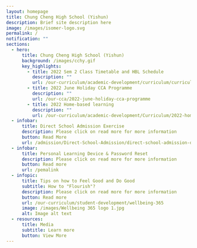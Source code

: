 ```yaml
---
layout: homepage
title: Chung Cheng High School (Yishun)
description: Brief site description here
image: /images/isomer-logo.svg
permalink: /
notification: ""
sections:
  - hero:
      title: Chung Cheng High School (Yishun)
      background: /images/cchy.gif
      key_highlights:
        - title: 2022 Sem 2 Class Timetable and HBL Schedule
          description: ""
          url: /our-curriculum/academic-development/curriculum/curriculum-timetable-n-extended-curriculum-programme
        - title: 2022 June Holiday CCA Programme
          description: ""
          url: /our-cca/2022-june-holiday-cca-programme
        - title: 2022 Home-based learning
          description: ""
          url: /our-curriculum/academic-development/Curriculum/2022-home-based-learning
  - infobar:
      title: Direct School Admission Exercise
      description: Please click on read more for more information
      button: Read More
      url: /admission/Direct-School-Admission/direct-school-admission-dsa
  - infobar:
      title: Personal Learning Device & Password Reset
      description: Please click on read more for more information
      button: Read more
      url: /pemalink
  - infopic:
      title: Tips on how to Feel Good and Do Good
      subtitle: How to "Flourish"?
      description: Please click on read more for more information
      button: Read more
      url: /our-curriculum/student-development/wellbeing-365
      image: /images/Wellbeing 365 logo 1.jpg
      alt: Image alt text
  - resources:
      title: Media
      subtitle: Learn more
      button: View More
---
```


